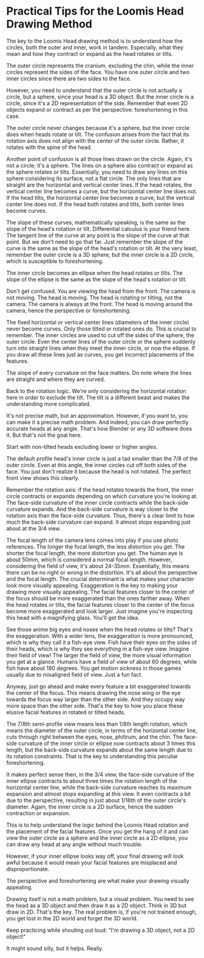 # Practical Tips for the Loomis Head Drawing Method

The key to the Loomis Head drawing method is to understand how the circles, both the outer and inner, work in tandem. Especially, what they mean and how they contract or expand as the head rotates or tilts.

The outer circle represents the cranium, excluding the chin, while the inner circles represent the sides of the face. You have one outer circle and two inner circles since there are two sides to the face.

However, you need to understand that the outer circle is not actually a circle, but a sphere, since your head is a 3D object. But the inner circle is a circle, since it's a 2D representation of the side. Remember that even 2D objects expand or contract as per the perspective: foreshortening in this case.

The outer circle never changes because it's a sphere, but the inner circle does when heads rotate or tilt. The confusion arises from the fact that its rotation axis does not align with the center of the outer circle. Rather, it rotates with the spine of the head.

Another point of confusion is all those lines drawn on the circle. Again, it's not a circle; it's a sphere. The lines on a sphere also contract or expand as the sphere rotates or tilts. Essentially, you need to draw any lines on this sphere considering its surface, not a flat circle. The only lines that are straight are the horizontal and vertical center lines. If the head rotates, the vertical center line becomes a curve, but the horizontal center line does not. If the head tilts, the horizontal center line becomes a curve, but the vertical center line does not. If the head both rotates and tilts, both center lines become curves.

The slope of these curves, mathematically speaking, is the same as the slope of the head's rotation or tilt. Differential calculus is your friend here. The tangent line of the curve at any point is the slope of the curve at that point. But we don't need to go that far. Just remember the slope of the curve is the same as the slope of the head's rotation or tilt. At the very least, remember the outer circle is a 3D sphere, but the inner circle is a 2D circle, which is susceptible to foreshortening.

The inner circle becomes an ellipse when the head rotates or tilts. The slope of the ellipse is the same as the slope of the head's rotation or tilt.

Don't get confused. You are viewing the head from the front. The camera is not moving. The head is moving. The head is rotating or tilting, not the camera. The camera is always at the front. The head is moving around the camera, hence the perspective or foreshortening.

The fixed horizontal or vertical center lines (diameters of the inner circle) never become curves. Only those tilted or rotated ones do. This is crucial to remember. The inner circles are used to cut off the sides of the sphere, the outer circle. Even the center lines of the outer circle or the sphere suddenly turn into straight lines when they meet the inner circle, or now the ellipse. If you draw all these lines just as curves, you get incorrect placements of the features.

The slope of every curvature on the face matters. Do note where the lines are straight and where they are curved.

Back to the rotation logic. We're only considering the horizontal rotation here in order to exclude the tilt. The tilt is a different beast and makes the understanding more complicated.

It's not precise math, but an approximation. However, if you want to, you can make it a precise math problem. And indeed, you can draw perfectly accurate heads at any angle. That's how Blender or any 3D software does it. But that's not the goal here.  

Start with non-tilted heads excluding lower or higher angles.

The default profile head's inner circle is just a tad smaller than the 7/8 of the outer circle. Even at this angle, the inner circles cut off both sides of the face. You just don't realize it because the head is not rotated. The perfect front view shows this clearly.

Remember the rotation axis: if the head rotates towards the front, the inner circle contracts or expands depending on which curvature you're looking at. The face-side curvature of the inner circle contracts while the back-side curvature expands. And the back-side curvature is way closer to the rotation axis than the face-side curvature. Thus, there's a clear limit to how much the back-side curvature can expand. It almost stops expanding just about at the 3/4 view.

The focal length of the camera lens comes into play if you use photo references. The longer the focal length, the less distortion you get. The shorter the focal length, the more distortion you get. The human eye is about 50mm, which is considered a normal focal length. However, considering the field of view, it's about 24-35mm. Essentially, this means there can be no right or wrong in the distortion. It's all about the perspective and the focal length. The crucial determinant is what makes your character look more visually appealing. Exaggeration is the key to making your drawing more visually appealing. The facial features closer to the center of the focus should be more exaggerated than the ones farther away. When the head rotates or tilts, the facial features closer to the center of the focus become more exaggerated and look larger. Just imagine you're inspecting this head with a magnifying glass. You'll get the idea.

See those anime big eyes and noses when the head rotates or tilts? That's the exaggeration. With a wider lens, the exaggeration is more pronounced, which is why they call it a fish-eye view. Fish have their eyes on the sides of their heads, which is why they see everything in a fish-eye view. Imagine their field of view! The larger the field of view, the more visual information you get at a glance. Humans have a field of view of about 60 degrees, while fish have about 180 degrees. You get motion sickness in those games usually due to misaligned field of view. Just a fun fact.

Anyway, just go ahead and make every feature a bit exaggerated towards the center of the focus. This means drawing the nose wing or the eye towards the focus way larger than the other side. And they occupy way more space than the other side. That's the key to how you place these elusive facial features in rotated or tilted heads.

The 7/8th semi-profile view means less than 1/8th length rotation, which means the diameter of the outer circle, in terms of the horizontal center line, cuts through right between the eyes, nose, philtrum, and the chin. The face-side curvature of the inner circle or ellipse now contracts about 3 times this length, but the back-side curvature expands about the same length due to its rotation constraints. That is the key to understanding this peculiar foreshortening.

It makes perfect sense then, in the 3/4 view, the face-side curvature of the inner ellipse contracts to about three times the rotation length of the horizontal center line, while the back-side curvature reaches its maximum expansion and almost stops expanding at this view. It even contracts a bit due to the perspective, resulting in just about 1/16th of the outer circle's diameter. Again, the inner circle is a 2D surface, hence the sudden contraction or expansion.

This is to help understand the logic behind the Loomis Head rotation and the placement of the facial features. Once you get the hang of it and can view the outer circle as a sphere and the inner circle as a 2D ellipse, you can draw any head at any angle without much trouble.

However, if your inner ellipse looks way off, your final drawing will look awful because it would mean your facial features are misplaced and disproportionate.

The perspective and foreshortening are what make your drawing visually appealing.

Drawing itself is not a math problem, but a visual problem. You need to see the head as a 3D object and then draw it as a 2D object. Think in 3D but draw in 2D. That's the key. The real problem is, if you're not trained enough, you get lost in the 2D world and forget the 3D world.

Keep practicing while shouting out loud: "I'm drawing a 3D object, not a 2D object!"

It might sound silly, but it helps. Really.